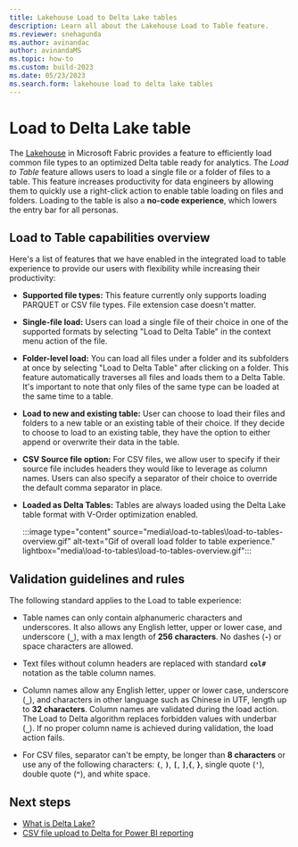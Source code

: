 ```yaml
---
title: Lakehouse Load to Delta Lake tables
description: Learn all about the Lakehouse Load to Table feature.
ms.reviewer: snehagunda
ms.author: avinandac
author: avinandaMS
ms.topic: how-to
ms.custom: build-2023
ms.date: 05/23/2023
ms.search.form: lakehouse load to delta lake tables
---
```


# Load to Delta Lake table

The [Lakehouse](lakehouse-overview.md) in Microsoft Fabric provides a feature to efficiently load common file types to an optimized Delta table ready for analytics. The _Load to Table_ feature allows users to load a single file or a folder of files to a table. This feature increases productivity for data engineers by allowing them to quickly use a right-click action to enable table loading on files and folders. Loading to the table is also a **no-code experience**, which lowers the entry bar for all personas.  

## Load to Table capabilities overview

Here's a list of features that we have enabled in the integrated load to table experience to provide our users with flexibility while increasing their productivity:

- **Supported file types:** This feature currently only supports loading PARQUET or CSV file types. File extension case doesn't matter.

- **Single-file load:** Users can load a single file of their choice in one of the supported formats by selecting "Load to Delta Table" in the context menu action of the file.

- **Folder-level load:** You can load all files under a folder and its subfolders at once by selecting "Load to Delta Table" after clicking on a folder. This feature automatically traverses all files and loads them to a Delta Table. It's important to note that only files of the same type can be loaded at the same time to a table.

- **Load to new and existing table:** User can choose to load their files and folders to a new table or an existing table of their choice. If they decide to choose to load to an existing table, they have the option to either append or overwrite their data in the table.

- **CSV Source file option:** For CSV files, we allow user to specify if their source file includes headers they would like to leverage as column names. Users can also specify a separator of their choice to override the default comma separator in place.

- **Loaded as Delta Tables:** Tables are always loaded using the Delta Lake table format with V-Order optimization enabled.

   :::image type="content" source="media\load-to-tables\load-to-tables-overview.gif" alt-text="Gif of overall load folder to table experience." lightbox="media\load-to-tables\load-to-tables-overview.gif":::

## Validation guidelines and rules

The following standard applies to the Load to table experience:

- Table names can only contain alphanumeric characters and underscores. It also allows any English letter, upper or lower case, and underscore (**```_```**), with a max length of **256 characters**. No dashes (**```-```**) or space characters are allowed.

- Text files without column headers are replaced with standard **```col#```** notation as the table column names.

- Column names allow any English letter, upper or lower case, underscore (**```_```**), and characters in other language such as Chinese in UTF, length up to **32 characters**. Column names are validated during the load action. The Load to Delta algorithm replaces forbidden values with underbar (**```_```**). If no proper column name is achieved during validation, the load action fails.

- For CSV files, separator can't be empty, be longer than **8 characters** or use any of the following characters: **```(```**, **```)```**, **```[```**, **```]```**,**```{```**, **```}```**, single quote (**```'```**), double quote (**```"```**), and white space.

## Next steps

- [What is Delta Lake?](/azure/synapse-analytics/spark/apache-spark-what-is-delta-lake)
- [CSV file upload to Delta for Power BI reporting](get-started-csv-upload.md)

